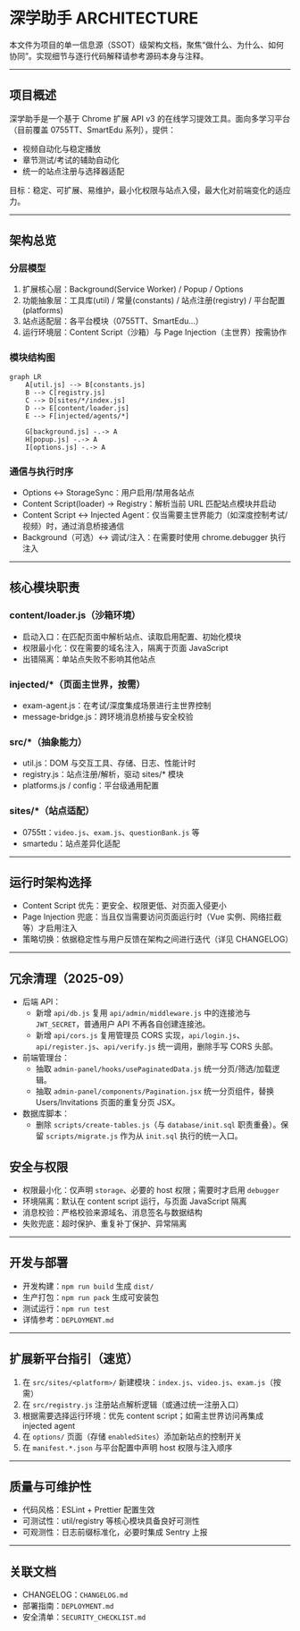 # 深学助手 ARCHITECTURE

本文件为项目的单一信息源（SSOT）级架构文档，聚焦“做什么、为什么、如何协同”。实现细节与逐行代码解释请参考源码本身与注释。

---

## 项目概述

深学助手是一个基于 Chrome 扩展 API v3 的在线学习提效工具。面向多学习平台（目前覆盖 0755TT、SmartEdu 系列），提供：
- 视频自动化与稳定播放
- 章节测试/考试的辅助自动化
- 统一的站点注册与选择器适配

目标：稳定、可扩展、易维护，最小化权限与站点入侵，最大化对前端变化的适应力。

---

## 架构总览

### 分层模型

1) 扩展核心层：Background(Service Worker) / Popup / Options  
2) 功能抽象层：工具库(util) / 常量(constants) / 站点注册(registry) / 平台配置(platforms)  
3) 站点适配层：各平台模块（0755TT、SmartEdu...）  
4) 运行环境层：Content Script（沙箱）与 Page Injection（主世界）按需协作

### 模块结构图

```mermaid
graph LR
    A[util.js] --> B[constants.js]
    B --> C[registry.js]
    C --> D[sites/*/index.js]
    D --> E[content/loader.js]
    E --> F[injected/agents/*]
    
    G[background.js] -.-> A
    H[popup.js] -.-> A
    I[options.js] -.-> A
```

### 通信与执行时序

- Options ↔ StorageSync：用户启用/禁用各站点
- Content Script(loader) → Registry：解析当前 URL 匹配站点模块并启动
- Content Script ↔ Injected Agent：仅当需要主世界能力（如深度控制考试/视频）时，通过消息桥接通信
- Background（可选）↔ 调试/注入：在需要时使用 chrome.debugger 执行注入

---

## 核心模块职责

### content/loader.js（沙箱环境）
- 启动入口：在匹配页面中解析站点、读取启用配置、初始化模块
- 权限最小化：仅在需要的域名注入，隔离于页面 JavaScript
- 出错隔离：单站点失败不影响其他站点

### injected/*（页面主世界，按需）
- exam-agent.js：在考试/深度集成场景进行主世界控制
- message-bridge.js：跨环境消息桥接与安全校验

### src/*（抽象能力）
- util.js：DOM 与交互工具、存储、日志、性能计时
- registry.js：站点注册/解析，驱动 sites/* 模块
- platforms.js / config：平台级通用配置

### sites/*（站点适配）
- 0755tt：`video.js`、`exam.js`、`questionBank.js` 等
- smartedu：站点差异化适配

---

## 运行时架构选择

- Content Script 优先：更安全、权限更低、对页面入侵更小
- Page Injection 兜底：当且仅当需要访问页面运行时（Vue 实例、网络拦截等）才启用注入
- 策略切换：依据稳定性与用户反馈在架构之间进行迭代（详见 CHANGELOG）

---

## 冗余清理（2025-09）

- 后端 API：
  - 新增 `api/db.js` 复用 `api/admin/middleware.js` 中的连接池与 `JWT_SECRET`，普通用户 API 不再各自创建连接池。
  - 新增 `api/cors.js` 复用管理员 CORS 实现，`api/login.js`、`api/register.js`、`api/verify.js` 统一调用，删除手写 CORS 头部。
- 前端管理台：
  - 抽取 `admin-panel/hooks/usePaginatedData.js` 统一分页/筛选/加载逻辑。
  - 抽取 `admin-panel/components/Pagination.jsx` 统一分页组件，替换 Users/Invitations 页面的重复分页 JSX。
- 数据库脚本：
  - 删除 `scripts/create-tables.js`（与 `database/init.sql` 职责重叠）。保留 `scripts/migrate.js` 作为从 `init.sql` 执行的统一入口。


## 安全与权限

- 权限最小化：仅声明 `storage`、必要的 host 权限；需要时才启用 `debugger`
- 环境隔离：默认在 content script 运行，与页面 JavaScript 隔离
- 消息校验：严格校验来源域名、消息签名与数据结构
- 失败兜底：超时保护、重复补丁保护、异常隔离

---

## 开发与部署

- 开发构建：`npm run build` 生成 `dist/`
- 生产打包：`npm run pack` 生成可安装包
- 测试运行：`npm run test`
- 详情参考：`DEPLOYMENT.md`

---

## 扩展新平台指引（速览）

1) 在 `src/sites/<platform>/` 新建模块：`index.js`、`video.js`、`exam.js`（按需）
2) 在 `src/registry.js` 注册站点解析逻辑（或通过统一注册入口）
3) 根据需要选择运行环境：优先 content script；如需主世界访问再集成 injected agent
4) 在 `options/` 页面（存储 `enabledSites`）添加新站点的控制开关
5) 在 `manifest.*.json` 与平台配置中声明 host 权限与注入顺序

---

## 质量与可维护性

- 代码风格：ESLint + Prettier 配置生效
- 可测试性：util/registry 等核心模块具备良好可测性
- 可观测性：日志前缀标准化，必要时集成 Sentry 上报

---

## 关联文档

- CHANGELOG：`CHANGELOG.md`
- 部署指南：`DEPLOYMENT.md`
- 安全清单：`SECURITY_CHECKLIST.md`
